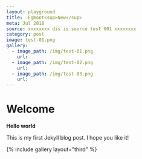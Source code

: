 ```yaml
---
layout: playground
title:  Egmont<sup>New</sup>
meta: Jul 2018
source: xxxxxxxx dis is source test 001 xxxxxxxx
category: post
image: test-01.png
gallery:
  - image_path: /img/test-01.png
    url: 
  - image_path: /img/test-02.png
    url:
  - image_path: /img/test-03.png
    url: 
---
```


# Welcome
**Hello world**

This is my first Jekyll blog post.
I hope you like it!

{% include gallery layout="third" %}

    
